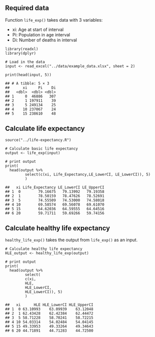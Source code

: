 ## Required data

Function `life_exp()` takes data with 3 variables:
- xi: Age at start of interval 
- Pi: Population in age interval 
- Di: Number of deaths in interval
```
library(readxl)
library(dplyr)
    
# Load in the data
input <- read_excel("../data/example_data.xlsx", sheet = 2)
    
print(head(input, 5))
```
    ## # A tibble: 5 × 3
    ##      xi     Pi    Di
    ##   <dbl>  <dbl> <dbl>
    ## 1     0  46886   307
    ## 2     1 197911    39
    ## 3     5 249134    25
    ## 4    10 237067    24
    ## 5    15 238610    48

## Calculate life expectancy

```
source("../life-expectancy.R")

# Calculate basic life expectancy
output <- life_exp(input)

# print output
print(
  head(output %>% 
         select(c(xi, Life_Expectancy,LE_LowerCI, LE_LowerCI)), 5)
         )
```
    ##   xi Life_Expectancy LE_LowerCI LE_UpperCI
    ## 1  0        79.16675   79.13992   79.19358
    ## 2  1        78.50159   78.47626   78.52691
    ## 3  5        74.55509   74.53000   74.58018
    ## 4 10        69.58574   69.56078   69.61070
    ## 5 15        64.62036   64.59555   64.64516
    ## 6 20        59.71711   59.69266   59.74156
    
## Calculate healthy life expectancy

`healthy_life_exp()` takes the output from `life_exp()` as an input.

```
# Calculate healthy life expectancy
HLE_output <- healthy_life_exp(output)

# print output
print(
  head(output %>% 
         select(
         c(xi, 
         HLE,
         HLE_LowerCI, 
         HLE_LowerCI)), 5)
         )
```
    ##   xi      HLE HLE_LowerCI HLE_UpperCI
    ## 1  0 63.10993    63.09939    63.12048
    ## 2  1 62.43428    62.42384    62.44472
    ## 3  5 58.71228    58.70241    58.72215
    ## 4 10 54.03314    54.02484    54.04145
    ## 5 15 49.33953    49.33264    49.34643
    ## 6 20 44.71891    44.71283    44.72500
